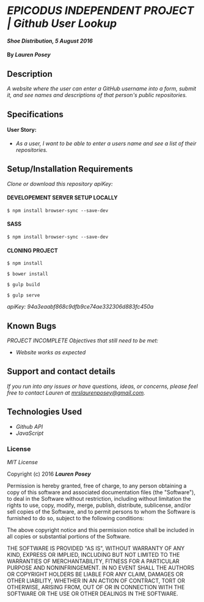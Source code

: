 # _EPICODUS INDEPENDENT PROJECT | Github User Lookup_

#### _Shoe Distribution, 5 August 2016_

#### By _**Lauren Posey**_

## Description

_A website where the user can enter a GitHub username into a form, submit it, and see names and descriptions of that person's public repositories._

## Specifications
#### User Story:
* _As a user, I want to be able to enter a users name and see a list of their repositories._

## Setup/Installation Requirements

_Clone or download this repository_
_apiKey:_

#### DEVELOPEMENT SERVER SETUP LOCALLY
```
$ npm install browser-sync --save-dev
```

#### SASS
```
$ npm install browser-sync --save-dev
```

#### CLONING PROJECT

```
$ npm install
```
```
$ bower install
```
```
$ gulp build
```
```
$ gulp serve
```

_apiKey: 94a3eaabf868c9dfb9ce74ae332306d883fc450a_

## Known Bugs
_PROJECT INCOMPLETE_
_Objectives that still need to be met:_
* _Website works as expected_


## Support and contact details

_If you run into any issues or have questions, ideas, or concerns, please feel free to contact Lauren at <a href="mailto:mrslaurenposey@gmail.com">mrslaurenposey@gmail.com</a>._

## Technologies Used

* _Github API_
* _JavaScript_

### License

*MIT License*

Copyright (c) 2016 **_Lauren Posey_**

Permission is hereby granted, free of charge, to any person obtaining a copy of this software and associated documentation files (the "Software"), to deal in the Software without restriction, including without limitation the rights to use, copy, modify, merge, publish, distribute, sublicense, and/or sell copies of the Software, and to permit persons to whom the Software is furnished to do so, subject to the following conditions:

The above copyright notice and this permission notice shall be included in all copies or substantial portions of the Software.

THE SOFTWARE IS PROVIDED "AS IS", WITHOUT WARRANTY OF ANY KIND, EXPRESS OR IMPLIED, INCLUDING BUT NOT LIMITED TO THE WARRANTIES OF MERCHANTABILITY, FITNESS FOR A PARTICULAR PURPOSE AND NONINFRINGEMENT. IN NO EVENT SHALL THE AUTHORS OR COPYRIGHT HOLDERS BE LIABLE FOR ANY CLAIM, DAMAGES OR OTHER LIABILITY, WHETHER IN AN ACTION OF CONTRACT, TORT OR OTHERWISE, ARISING FROM, OUT OF OR IN CONNECTION WITH THE SOFTWARE OR THE USE OR OTHER DEALINGS IN THE SOFTWARE.
